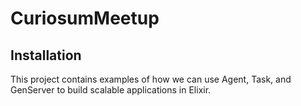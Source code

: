 # CuriosumMeetup

## Installation

This project contains examples of how we can use Agent, Task, and GenServer to build scalable applications in Elixir.


